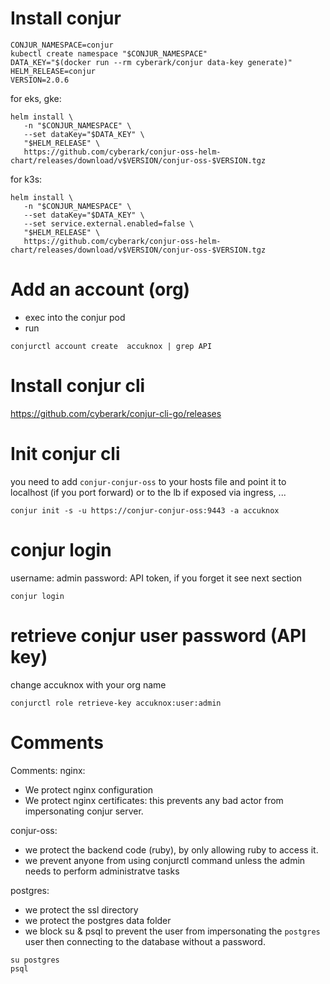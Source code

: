 # Install conjur
```
CONJUR_NAMESPACE=conjur
kubectl create namespace "$CONJUR_NAMESPACE"
DATA_KEY="$(docker run --rm cyberark/conjur data-key generate)"
HELM_RELEASE=conjur
VERSION=2.0.6
```

for eks, gke:
```
helm install \
   -n "$CONJUR_NAMESPACE" \
   --set dataKey="$DATA_KEY" \
   "$HELM_RELEASE" \
   https://github.com/cyberark/conjur-oss-helm-chart/releases/download/v$VERSION/conjur-oss-$VERSION.tgz
```

for k3s:
```
helm install \
   -n "$CONJUR_NAMESPACE" \
   --set dataKey="$DATA_KEY" \
   --set service.external.enabled=false \
   "$HELM_RELEASE" \
   https://github.com/cyberark/conjur-oss-helm-chart/releases/download/v$VERSION/conjur-oss-$VERSION.tgz
```

# Add an account (org)
- exec into the conjur pod
- run
```
conjurctl account create  accuknox | grep API
```

# Install conjur cli

https://github.com/cyberark/conjur-cli-go/releases

# Init conjur cli

you need to add `conjur-conjur-oss` to your hosts file and point it to localhost (if you port forward) or to the lb if exposed via ingress, ...

```
conjur init -s -u https://conjur-conjur-oss:9443 -a accuknox
```

# conjur login

username: admin
password: API token, if you forget it see next section
```
conjur login
```

# retrieve conjur user password (API key)

change accuknox with your org name

```
conjurctl role retrieve-key accuknox:user:admin
```

# Comments

Comments:
nginx:
* We protect nginx configuration
* We protect nginx certificates: this prevents any bad actor from impersonating conjur server.

conjur-oss:
* we protect the backend code (ruby), by only allowing ruby to access it.
* we prevent anyone from using conjurctl command unless the admin needs to perform administratve tasks

postgres:
* we protect the ssl directory
* we protect the postgres data folder
* we block su & psql to prevent the user from impersonating the `postgres` user then connecting to the database without a password.

```
su postgres
psql
```

